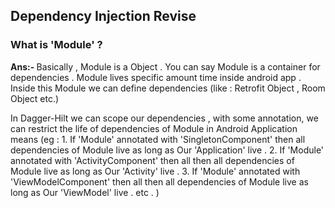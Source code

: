 ## Dependency Injection Revise

### What is 'Module' ?

<b> Ans:- </b> Basically , Module is a Object . You can say Module is  a container for dependencies .
 Module lives specific amount time inside android app . Inside this Module we can define dependencies (like : Retrofit Object , Room Object etc.)

 In Dagger-Hilt we can scope our dependencies , with some annotation, we can restrict the life of dependencies of Module in Android Application
 means (eg : 1. If 'Module' annotated with 'SingletonComponent' then all dependencies of Module live as long as Our 'Application' live .
 2. If 'Module' annotated with 'ActivityComponent' then all then all dependencies of Module live as long as Our 'Activity' live .
 3. If 'Module' annotated with 'ViewModelComponent' then all then all dependencies of Module live as long as Our 'ViewModel' live .
 etc .
 )